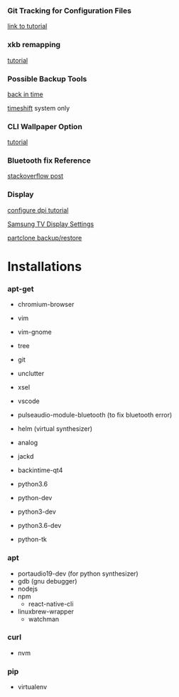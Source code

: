 ### Git Tracking for Configuration Files
[link to tutorial](https://developer.atlassian.com/blog/2016/02/best-way-to-store-dotfiles-git-bare-repo/)

### xkb remapping
[tutorial](https://www.linux.com/learn/hacking-your-linux-keyboard-xkb)

### Possible Backup Tools
[back in time](https://github.com/bit-team/backintime)

[timeshift](https://github.com/teejee2008/timeshift) system only

### CLI Wallpaper Option
[tutorial](https://unix.stackexchange.com/questions/275266/randomly-cycle-different-wallpapers-on-each-monitor)

### Bluetooth fix Reference
[stackoverflow post](https://askubuntu.com/questions/801404/bluetooth-connection-failed-blueman-bluez-errors-dbusfailederror-protocol-no)

### Display
[configure dpi tutorial](http://blog.mlindgren.ca/entry/2015/02/21/configuring-dpi-in-lubuntu-slash-lxde/)

[Samsung TV Display Settings](https://medium.com/@keredson/using-the-samsung-mu6300-40-4k-tv-as-a-computer-monitor-8582390bb824)

[partclone backup/restore](https://www.everything-linux-101.com/how-to/backup-everything/partclone-backups/)

# Installations

### apt-get
* chromium-browser
* vim
* vim-gnome
* tree
* git
* unclutter
* xsel
* vscode

* pulseaudio-module-bluetooth (to fix bluetooth error)
* helm (virtual synthesizer)
* analog
* jackd
* backintime-qt4

* python3.6
* python-dev
* python3-dev
* python3.6-dev
* python-tk

### apt
* portaudio19-dev (for python synthesizer)
* gdb (gnu debugger)
* nodejs
* npm
	* react-native-cli
* linuxbrew-wrapper
	* watchman

### curl
* nvm

### pip
* virtualenv
